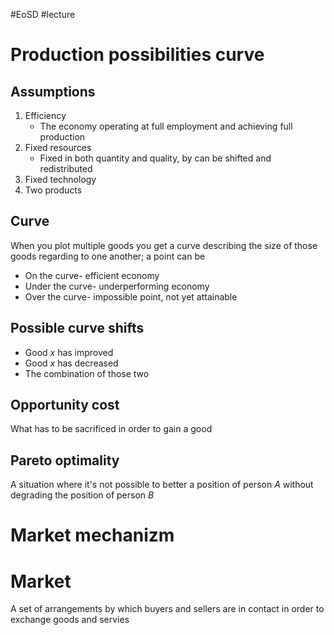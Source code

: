 #EoSD #lecture 

# Production possibilities curve
## Assumptions
1. Efficiency
	- The economy operating at full employment and achieving full production
2. Fixed resources
	- Fixed in both quantity and quality, by can be shifted and redistributed
3. Fixed technology
4. Two products

## Curve
When you plot multiple goods you get a curve describing the size of those goods regarding to one another; a point can be
- On the curve- efficient economy
- Under the curve- underperforming economy
- Over the curve- impossible point, not yet attainable

## Possible curve shifts
- Good *x* has improved
- Good *x* has decreased
- The combination of those two

## Opportunity cost
What has to be sacrificed in order to gain a good

## Pareto optimality
A situation where it's not possible to better a position of person *A* without degrading the position of person *B*

# Market mechanizm
# Market
A set of arrangements by which buyers and sellers are in contact in order to exchange goods and servies